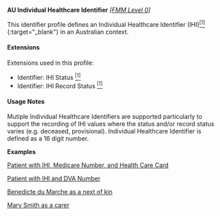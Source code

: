 **AU Individual Healthcare Identifier**  *[[FMM Level 0](guidance.html)]*

This identifier profile defines an Individual Healthcare Identifier (IHI)[<sup>[1]</sup>](http://meteor.aihw.gov.au/content/index.phtml/itemId/432495){:target="_blank"} in an Australian context.

#### Extensions
Extensions used in this profile:
* Identifier: IHI Status [<sup>[1]</sup>](http://hl7.org.au/fhir/StructureDefinition/ihi-status)
* Identifier: IHI Record Status [<sup>[1]</sup>](http://hl7.org.au/fhir/StructureDefinition/ihi-record-status)

#### Usage Notes

Mutiple Individual Healthcare Identifiers are supported particularly to support the recording of IHI values where the status and/or record status varies (e.g. deceased, provisional).
Individual Healthcare Identifier is defined as a 16 digit number.

**Examples**

[Patient with IHI, Medicare Number, and Health Care Card](Patient-example0.html)

[Patient with IHI and DVA Number](Patient-example1.html)

[Benedicte du Marche as a next of kin](RelatedPerson-example0.html)

[Mary Smith as a carer](RelatedPerson-example1.html)